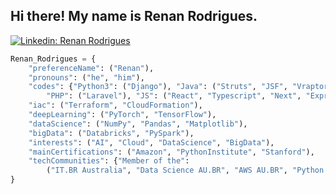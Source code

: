 <h2>Hi there! My name is Renan Rodrigues.</h2>

[![Linkedin: Renan Rodrigues](https://img.shields.io/badge/-RenanRodrigues-darkblue?style=flat-square&logo=Linkedin&logoColor=white&link=https://www.linkedin.com/in/renanrcrr/)](https://www.linkedin.com/in/renanrcrr/)

```python
Renan_Rodrigues = {
    "preferenceName": ("Renan"),
    "pronouns": ("he", "him"),
    "codes": {"Python3": ("Django"), "Java": ("Struts", "JSF", "Vraptor", "Spring"), 
        "PHP": ("Laravel"), "JS": ("React", "Typescript", "Next", "Express")},
    "iac": ("Terraform", "CloudFormation"),
    "deepLearning": ("PyTorch", "TensorFlow"),
    "dataScience": ("NumPy", "Pandas", "Matplotlib"),
    "bigData": ("Databricks", "PySpark"),
    "interests": ("AI", "Cloud", "DataScience", "BigData"),
    "mainCertifications": ("Amazon", "PythonInstitute", "Stanford"),
    "techCommunities": {"Member of the": 
        ("IT.BR Australia", "Data Science AU.BR", "AWS AU.BR", "Python - IT.BR Australia", "IT.BR Java", "IT.BR Data")} 
}
```

<br/>

